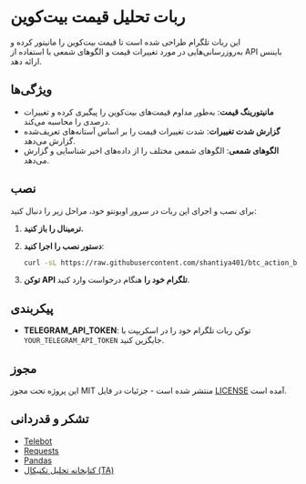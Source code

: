 # ربات تحلیل قیمت بیت‌کوین

این ربات تلگرام طراحی شده است تا قیمت بیت‌کوین را مانیتور کرده و به‌روزرسانی‌هایی در مورد تغییرات قیمت و الگوهای شمعی با استفاده از API بایننس ارائه دهد.

## ویژگی‌ها

- **مانیتورینگ قیمت**: به‌طور مداوم قیمت‌های بیت‌کوین را پیگیری کرده و تغییرات درصدی را محاسبه می‌کند.
- **گزارش شدت تغییرات**: شدت تغییرات قیمت را بر اساس آستانه‌های تعریف‌شده گزارش می‌دهد.
- **الگوهای شمعی**: الگوهای شمعی مختلف را از داده‌های اخیر شناسایی و گزارش می‌دهد.

## نصب

برای نصب و اجرای این ربات در سرور اوبونتو خود، مراحل زیر را دنبال کنید:

1. **ترمینال را باز کنید.**

2. **دستور نصب را اجرا کنید**:

    ```bash
    curl -sL https://raw.githubusercontent.com/shantiya401/btc_action_bot/main/install.sh | bash
    ```

3. **توکن API تلگرام خود را** هنگام درخواست وارد کنید.

## پیکربندی

- **TELEGRAM_API_TOKEN**: توکن ربات تلگرام خود را در اسکریپت با `YOUR_TELEGRAM_API_TOKEN` جایگزین کنید.

## مجوز

این پروژه تحت مجوز MIT منتشر شده است - جزئیات در فایل [LICENSE](LICENSE) آمده است.

## تشکر و قدردانی

- [Telebot](https://github.com/eternnoir/pyTelegramBotAPI)
- [Requests](https://requests.readthedocs.io/en/latest/)
- [Pandas](https://pandas.pydata.org/)
- [کتابخانه تحلیل تکنیکال (TA)](https://technical-analysis-library-in-python.readthedocs.io/en/latest/)

